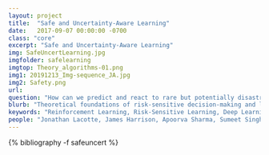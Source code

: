 ```yaml
---
layout: project
title:  "Safe and Uncertainty-Aware Learning"
date:   2017-09-07 00:00:00 -0700
class: "core"
excerpt: "Safe and Uncertainty-Aware Learning"
img: SafeUncertLearning.jpg
imgfolder: safelearning
imgtop: Theory_algorithms-01.png
img1: 20191213_Img-sequence_JA.jpg
img2: Safety.png
url: 
question: "How can we predict and react to rare but potentially disastrous events?"
blurb: "Theoretical foundations of risk-sensitive decision-making and learning. Deployment of safety-critical systems in uncertain environments requires predicting and reacting to rare but potentially disastrous event. Our group focuses on devising risk-sensitive algorithms for various types of real world scenarios. This includes projects to devise algorithms for risk-sensitive planning, for inferring the profile of a risk-sensitive expert (e.g., inverse reinforcement learning, imitation learning), for interactive decision making for self-driving cars (e.g., for traffic weaving scenarios), for safe transfer of control policies from simulation environments to the real world (e.g., autonomous driving in varying weather conditions), and new techniques to merge formal methods with stochastic optimal control and deep learning for high-confidence implementation on safety-critical systems."
keywords: "Reinforcement Learning, Risk-Sensitive Learning, Deep Learning"
people: "Jonathan Lacotte, James Harrison, Apoorva Sharma, Sumeet Singh, Spencer M. Richards"
---
```


<div class="project_bib">
{% bibliography -f safeuncert %}
</div>
